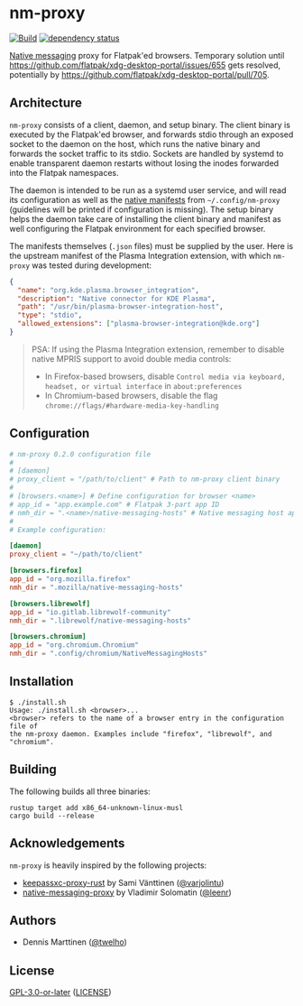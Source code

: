 # nm-proxy

[![Build](https://github.com/twelho/nm-proxy/actions/workflows/build.yaml/badge.svg)](https://github.com/twelho/nm-proxy/actions/workflows/build.yaml)
[![dependency status](https://deps.rs/repo/github/twelho/nm-proxy/status.svg)](https://deps.rs/repo/github/twelho/nm-proxy)

[Native messaging](https://developer.mozilla.org/en-US/docs/Mozilla/Add-ons/WebExtensions/Native_messaging) proxy for Flatpak'ed browsers. Temporary solution until https://github.com/flatpak/xdg-desktop-portal/issues/655 gets resolved, potentially by https://github.com/flatpak/xdg-desktop-portal/pull/705.

## Architecture

`nm-proxy` consists of a client, daemon, and setup binary. The client binary is executed by the Flatpak'ed browser, and forwards stdio through an exposed socket to the daemon on the host, which runs the native binary and forwards the socket traffic to its stdio. Sockets are handled by systemd to enable transparent daemon restarts without losing the inodes forwarded into the Flatpak namespaces.

The daemon is intended to be run as a systemd user service, and will read its configuration as well as the [native manifests](https://developer.mozilla.org/en-US/docs/Mozilla/Add-ons/WebExtensions/Native_manifests) from `~/.config/nm-proxy` (guidelines will be printed if configuration is missing). The setup binary helps the daemon take care of installing the client binary and manifest as well configuring the Flatpak environment for each specified browser.

The manifests themselves (`.json` files) must be supplied by the user. Here is the upstream manifest of the Plasma Integration extension, with which `nm-proxy` was tested during development:

```json
{
  "name": "org.kde.plasma.browser_integration",
  "description": "Native connector for KDE Plasma",
  "path": "/usr/bin/plasma-browser-integration-host",
  "type": "stdio",
  "allowed_extensions": ["plasma-browser-integration@kde.org"]
}
```

> PSA: If using the Plasma Integration extension, remember to disable native MPRIS support to avoid double media controls:
> 
> - In Firefox-based browsers, disable `Control media via keyboard, headset, or virtual interface` in `about:preferences`
> - In Chromium-based browsers, disable the flag `chrome://flags/#hardware-media-key-handling`

## Configuration

```toml
# nm-proxy 0.2.0 configuration file
#
# [daemon]
# proxy_client = "/path/to/client" # Path to nm-proxy client binary
#
# [browsers.<name>] # Define configuration for browser <name>
# app_id = "app.example.com" # Flatpak 3-part app ID
# nmh_dir = ".<name>/native-messaging-hosts" # Native messaging host application directory
#
# Example configuration:

[daemon]
proxy_client = "~/path/to/client"

[browsers.firefox]
app_id = "org.mozilla.firefox"
nmh_dir = ".mozilla/native-messaging-hosts"

[browsers.librewolf]
app_id = "io.gitlab.librewolf-community"
nmh_dir = ".librewolf/native-messaging-hosts"

[browsers.chromium]
app_id = "org.chromium.Chromium"
nmh_dir = ".config/chromium/NativeMessagingHosts"
```

## Installation

```shell
$ ./install.sh
Usage: ./install.sh <browser>...
<browser> refers to the name of a browser entry in the configuration file of
the nm-proxy daemon. Examples include "firefox", "librewolf", and "chromium".
```

## Building

The following builds all three binaries:

```shell
rustup target add x86_64-unknown-linux-musl
cargo build --release
```

## Acknowledgements

`nm-proxy` is heavily inspired by the following projects:

- [keepassxc-proxy-rust](https://github.com/varjolintu/keepassxc-proxy-rust/commit/0b812153a8e8d7bc9783fb53b4f388eba4bf0e9d) by Sami Vänttinen ([@varjolintu](https://github.com/varjolintu))
- [native-messaging-proxy](https://github.com/leenr/native-messaging-proxy/commit/9a98f1913b7714efdc0f8b23a0678bc437a89811) by Vladimir Solomatin ([@leenr](https://github.com/leenr))

## Authors

- Dennis Marttinen ([@twelho](https://github.com/twelho))

## License

[GPL-3.0-or-later](https://spdx.org/licenses/GPL-3.0-or-later.html) ([LICENSE](LICENSE))
